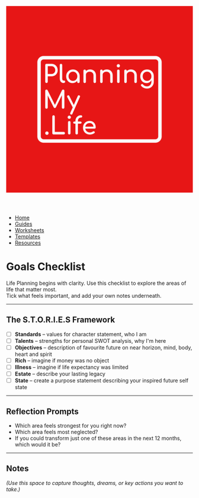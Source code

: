 <link rel="stylesheet" href="../style.css">
<header>
  <a href="../index.html"><img src="../assets/Original.png" alt="Planning My Life Logo" class="logo"></a>
</header>

<nav>
  <ul>
    <li><a href="../index.html">Home</a></li>
    <li><a href="../Guides/">Guides</a></li>
    <li><a href="../Worksheets/">Worksheets</a></li>
    <li><a href="../Templates/">Templates</a></li>
    <li><a href="../Public-Resources/">Resources</a></li>
  </ul>
</nav>


# Goals Checklist

Life Planning begins with clarity. Use this checklist to explore the areas of life that matter most.  
Tick what feels important, and add your own notes underneath.

---

## The S.T.O.R.I.E.S Framework

- [ ] **Standards** – values for character statement, who I am  
- [ ] **Talents** – strengths for personal SWOT analysis, why I'm here
- [ ] **Objectives** – description of favourite future on near horizon, mind, body, heart and spirit
- [ ] **Rich** – imagine if money was no object 
- [ ] **Illness** – imagine if life expectancy was limited
- [ ] **Estate** – describe your lasting legacy
- [ ] **State** – create a purpose statement describing your inspired future self state 

---

## Reflection Prompts
- Which area feels strongest for you right now?  
- Which area feels most neglected?  
- If you could transform just one of these areas in the next 12 months, which would it be?  

---

## Notes
_(Use this space to capture thoughts, dreams, or key actions you want to take.)_
